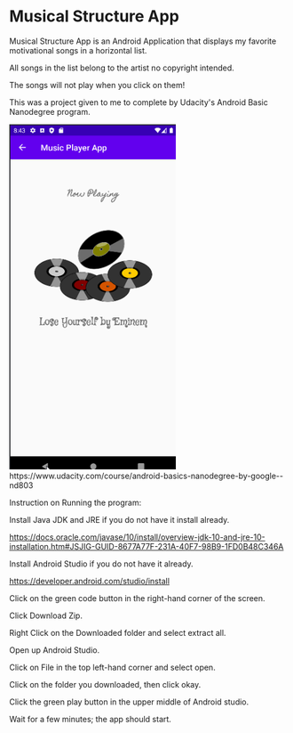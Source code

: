 # Musical Structure App

Musical Structure App is an Android Application that displays my favorite motivational songs in a horizontal list. 

All songs in the list belong to the artist no copyright intended.  

The songs will not play when you click on them!<br>

This was a project given to me to complete by Udacity's Android Basic Nanodegree program. 


<img src='https://github.com/sgm28/MusicalStructureApp/blob/master/gif/MusicalStructureApp.gif' title='MusicalStructureApp Walkthrough' width=300 alt='Musical Structure Walkthrough' />
https://www.udacity.com/course/android-basics-nanodegree-by-google--nd803

Instruction on Running the program:

Install Java JDK and JRE if you do not have it install already.

https://docs.oracle.com/javase/10/install/overview-jdk-10-and-jre-10-installation.htm#JSJIG-GUID-8677A77F-231A-40F7-98B9-1FD0B48C346A

Install Android Studio if you do not have it already.

https://developer.android.com/studio/install

Click on the green code button in the right-hand corner of the screen.

Click Download Zip.

Right Click on the Downloaded folder and select extract all.

Open up Android Studio.

Click on File in the top left-hand corner and select open.

Click on the folder you downloaded, then click okay.

Click the green play button in the upper middle of Android studio.

Wait for a few minutes; the app should start.

